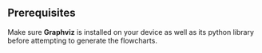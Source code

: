 ## Prerequisites

Make sure **Graphviz** is installed on your device as well as its python library before attempting to generate the flowcharts.